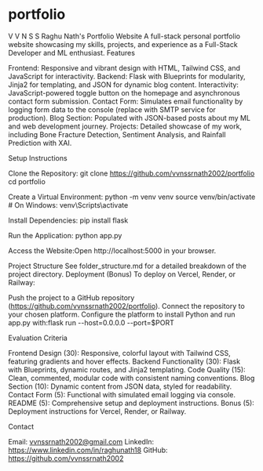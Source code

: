 # portfolio
V V N S S Raghu Nath's Portfolio Website
A full-stack personal portfolio website showcasing my skills, projects, and experience as a Full-Stack Developer and ML enthusiast.
Features

Frontend: Responsive and vibrant design with HTML, Tailwind CSS, and JavaScript for interactivity.
Backend: Flask with Blueprints for modularity, Jinja2 for templating, and JSON for dynamic blog content.
Interactivity: JavaScript-powered toggle button on the homepage and asynchronous contact form submission.
Contact Form: Simulates email functionality by logging form data to the console (replace with SMTP service for production).
Blog Section: Populated with JSON-based posts about my ML and web development journey.
Projects: Detailed showcase of my work, including Bone Fracture Detection, Sentiment Analysis, and Rainfall Prediction with XAI.

Setup Instructions

Clone the Repository:
git clone https://github.com/vvnssrnath2002/portfolio
cd portfolio


Create a Virtual Environment:
python -m venv venv
source venv/bin/activate  # On Windows: venv\Scripts\activate


Install Dependencies:
pip install flask


Run the Application:
python app.py


Access the Website:Open http://localhost:5000 in your browser.


Project Structure
See folder_structure.md for a detailed breakdown of the project directory.
Deployment (Bonus)
To deploy on Vercel, Render, or Railway:

Push the project to a GitHub repository (https://github.com/vvnssrnath2002/portfolio).
Connect the repository to your chosen platform.
Configure the platform to install Python and run app.py with:flask run --host=0.0.0.0 --port=$PORT



Evaluation Criteria

Frontend Design (30): Responsive, colorful layout with Tailwind CSS, featuring gradients and hover effects.
Backend Functionality (30): Flask with Blueprints, dynamic routes, and Jinja2 templating.
Code Quality (15): Clean, commented, modular code with consistent naming conventions.
Blog Section (10): Dynamic content from JSON data, styled for readability.
Contact Form (5): Functional with simulated email logging via console.
README (5): Comprehensive setup and deployment instructions.
Bonus (5): Deployment instructions for Vercel, Render, or Railway.

Contact

Email: vvnssrnath2002@gmail.com
LinkedIn: https://www.linkedin.com/in/raghunath18
GitHub: https://github.com/vvnssrnath2002
